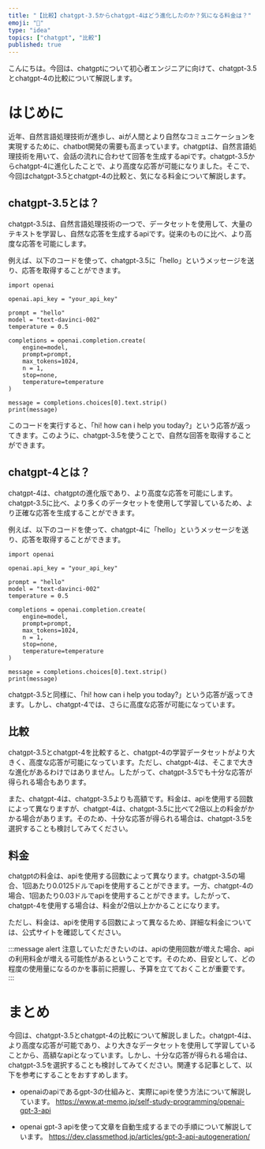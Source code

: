 ```yaml
---
title: "【比較】chatgpt-3.5からchatgpt-4はどう進化したのか？気になる料金は？"
emoji: "🤖"
type: "idea"
topics: ["chatgpt", "比較"]
published: true
---
```


こんにちは。今回は、chatgptについて初心者エンジニアに向けて、chatgpt-3.5とchatgpt-4の比較について解説します。

# はじめに
近年、自然言語処理技術が進歩し、aiが人間とより自然なコミュニケーションを実現するために、chatbot開発の需要も高まっています。chatgptは、自然言語処理技術を用いて、会話の流れに合わせて回答を生成するapiです。chatgpt-3.5からchatgpt-4に進化したことで、より高度な応答が可能になりました。そこで、今回はchatgpt-3.5とchatgpt-4の比較と、気になる料金について解説します。

## chatgpt-3.5とは？
chatgpt-3.5は、自然言語処理技術の一つで、データセットを使用して、大量のテキストを学習し、自然な応答を生成するapiです。従来のものに比べ、より高度な応答を可能にします。

例えば、以下のコードを使って、chatgpt-3.5に「hello」というメッセージを送り、応答を取得することができます。

```
import openai

openai.api_key = "your_api_key"

prompt = "hello"
model = "text-davinci-002"
temperature = 0.5

completions = openai.completion.create(
    engine=model,
    prompt=prompt,
    max_tokens=1024,
    n = 1,
    stop=none,
    temperature=temperature
)

message = completions.choices[0].text.strip()
print(message)
```

このコードを実行すると、「hi! how can i help you today?」という応答が返ってきます。このように、chatgpt-3.5を使うことで、自然な回答を取得することができます。

## chatgpt-4とは？
chatgpt-4は、chatgptの進化版であり、より高度な応答を可能にします。chatgpt-3.5に比べ、より多くのデータセットを使用して学習しているため、より正確な応答を生成することができます。

例えば、以下のコードを使って、chatgpt-4に「hello」というメッセージを送り、応答を取得することができます。

```
import openai

openai.api_key = "your_api_key"

prompt = "hello"
model = "text-davinci-002"
temperature = 0.5

completions = openai.completion.create(
    engine=model,
    prompt=prompt,
    max_tokens=1024,
    n = 1,
    stop=none,
    temperature=temperature
)

message = completions.choices[0].text.strip()
print(message)
```

chatgpt-3.5と同様に、「hi! how can i help you today?」という応答が返ってきます。しかし、chatgpt-4では、さらに高度な応答が可能になっています。

## 比較
chatgpt-3.5とchatgpt-4を比較すると、chatgpt-4の学習データセットがより大きく、高度な応答が可能になっています。ただし、chatgpt-4は、そこまで大きな進化があるわけではありません。したがって、chatgpt-3.5でも十分な応答が得られる場合もあります。

また、chatgpt-4は、chatgpt-3.5よりも高額です。料金は、apiを使用する回数によって異なりますが、chatgpt-4は、chatgpt-3.5に比べて2倍以上の料金がかかる場合があります。そのため、十分な応答が得られる場合は、chatgpt-3.5を選択することも検討してみてください。

## 料金
chatgptの料金は、apiを使用する回数によって異なります。chatgpt-3.5の場合、1回あたり0.0125ドルでapiを使用することができます。一方、chatgpt-4の場合、1回あたり0.03ドルでapiを使用することができます。したがって、chatgpt-4を使用する場合は、料金が2倍以上かかることになります。

ただし、料金は、apiを使用する回数によって異なるため、詳細な料金については、公式サイトを確認してください。

:::message alert
注意していただきたいのは、apiの使用回数が増えた場合、apiの利用料金が増える可能性があるということです。そのため、目安として、どの程度の使用量になるのかを事前に把握し、予算を立てておくことが重要です。
:::

# まとめ
今回は、chatgpt-3.5とchatgpt-4の比較について解説しました。chatgpt-4は、より高度な応答が可能であり、より大きなデータセットを使用して学習していることから、高額なapiとなっています。しかし、十分な応答が得られる場合は、chatgpt-3.5を選択することも検討してみてください。関連する記事として、以下を参考にすることをおすすめします。

- openaiのapiであるgpt-3の仕組みと、実際にapiを使う方法について解説しています。
https://www.at-memo.jp/self-study-programming/openai-gpt-3-api

- openai gpt-3 apiを使って文章を自動生成するまでの手順について解説しています。
https://dev.classmethod.jp/articles/gpt-3-api-autogeneration/
